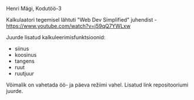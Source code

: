 Henri Mägi, Kodutöö-3

Kalkulaatori tegemisel lähtuti "Web Dev Simplified" juhendist - https://www.youtube.com/watch?v=j59qQ7YWLxw

Juurde lisatud kalkuleerimisfunktsioonid:
- siinus
- koosinus
- tangens
- ruut
- ruutjuur

Võimalik on vahetada öö- ja päeva režiimi vahel.
Lisatud link repositooriumi juurde.